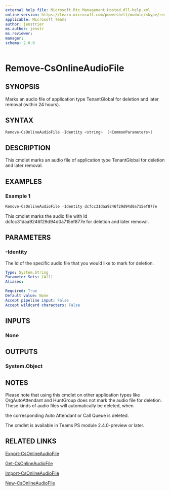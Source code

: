 ```yaml
---
external help file: Microsoft.Rtc.Management.Hosted.dll-help.xml 
online version: https://learn.microsoft.com/powershell/module/skype/remove-csonlineaudiofile
applicable: Microsoft Teams
author: jenstrier
ms.author: jenstr
ms.reviewer: 
manager:
schema: 2.0.0
---
```


# Remove-CsOnlineAudioFile

## SYNOPSIS
Marks an audio file of application type TenantGlobal for deletion and later removal (within 24 hours).


## SYNTAX

```powershell
Remove-CsOnlineAudioFile -Identity <string>  [<CommonParameters>]

```

## DESCRIPTION
This cmdlet marks an audio file of application type TenantGlobal for deletion and later removal.

## EXAMPLES

### Example 1
```powershell
Remove-CsOnlineAudioFile -Identity dcfcc31daa9246f29d94d0a715ef877e
```
This cmdlet marks the audio file with Id dcfcc31daa9246f29d94d0a715ef877e for deletion and later removal.

## PARAMETERS

### -Identity
The Id of the specific audio file that you would like to mark for deletion.

```yaml
Type: System.String
Parameter Sets: (All)
Aliases:

Required: True
Default value: None
Accept pipeline input: False
Accept wildcard characters: False
```


## INPUTS

### None

## OUTPUTS

### System.Object

## NOTES
Please note that using this cmdlet on other application types like OrgAutoAttendant and HuntGroup does not mark the audio file for deletion. These kinds of audio files will automatically be deleted, when

the corresponding Auto Attendant or Call Queue is deleted.

The cmdlet is available in Teams PS module 2.4.0-preview or later.

## RELATED LINKS

[Export-CsOnlineAudioFile](Export-CsOnlineAudioFile.md)

[Get-CsOnlineAudioFile](Get-CsOnlineAudioFile.md)

[Import-CsOnlineAudioFile](Import-CsOnlineAudioFile.md)

[New-CsOnlineAudioFile](New-CsOnlineAudioFile.md)
